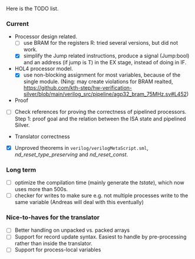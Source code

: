 Here is the TODO list.

### Current
- Processor design related.
  - [ ] use BRAM for the registers R: tried several versions, but did not work.
  - [x] simplify the Jump related instructions, produce a signal (Jump:bool) and an address (if jump is T) in the EX stage, instead of doing in IF.
 
- HOL4 processor model.
  - [x] use non-blocking assignment for most variables, because of the single module. (Ning: may create violations for BRAM realted, https://github.com/kth-step/hw-verification-silver/blob/main/verilog_src/pipeline/agp32_bram_75MHz.sv#L452) 

- Proof
 - [ ] Check references for proving the correctness of pipelined processors. 
 Step 1: proof goal and the relation between the ISA state and pipelined Silver.
 
- Translator correctness
 - [x] Unproved theorems in `verilog/verilogMetaScript.sml`, *nd_reset_type_preserving* and *nd_reset_const*.

### Long term
- [ ] optimize the compilation time (mainly generate the *tstate*), which now uses more than 500s.
- [ ] checker for writes to make sure e.g. not multiple processes write to the same variable (Andreas will deal with this eventually)

### Nice-to-haves for the translator
- [ ] Better handling on unpacked vs. packed arrays
- [ ] Support for record update syntax. Easiest to handle by pre-processing rather than inside the translator.
- [ ] Support for process-local variables
